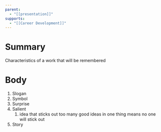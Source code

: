 ```yaml
---
parent:
  - "[[presentation]]"
supports:
  - "[[Career Development]]"
---
```

# Summary 
Characteristics of a work that will be remembered
# Body
1. Slogan
2. Symbol
3. Surprise
4. Salient
	1. idea that sticks out too many good ideas in one thing means no one will stick out
5. Story
